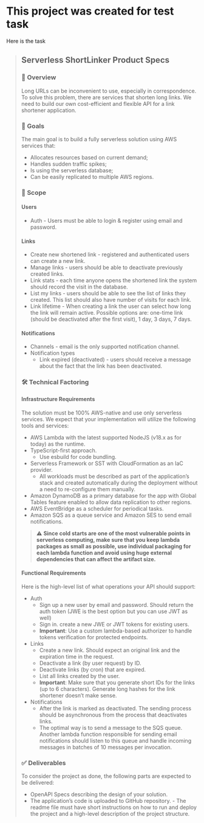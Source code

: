# This project was created for test task

Here is the task

> ## Serverless ShortLinker Product Specs
>
> ### 👀 Overview
>
> Long URLs can be inconvenient to use, especially in correspondence. To solve this problem, there are services that shorten long links. We need to build our own cost-efficient and flexible API for a link shortener application.
>
> ### 🎯 Goals
>
> The main goal is to build a fully serverless solution using AWS services that:
>
> - Allocates resources based on current demand;
> - Handles sudden traffic spikes;
> - Is using the serverless database;
> - Can be easily replicated to multiple AWS regions.
>
> ### 📂 Scope
>
> #### Users
>
> - Auth - Users must be able to login & register using email and password.
>
> #### Links
>
> - Create new shortened link - registered and authenticated users can create a new link.
> - Manage links - users should be able to deactivate previously created links.
> - Link stats - each time anyone opens the shortened link the system should record the visit in the database.
> - List my links - users should be able to see the list of links they created. This list should also have number of visits for each link.
> - Link lifetime - When creating a link the user can select how long the link will remain active. Possible options are: one-time link (should be deactivated after the first visit), 1 day, 3 days, 7 days.
>
> #### Notifications
>
> - Channels - email is the only supported notification channel.
> - Notification types
>   - Link expired (deactivated) - users should receive a message about the fact that the link has been deactivated.
>
> ### 🛠 Technical Factoring
>
> #### Infrastructure Requirements
>
> The solution must be 100% AWS-native and use only serverless services. We expect
> that your implementation will utilize the following tools and services:
>
> - AWS Lambda with the latest supported NodeJS (v18.x as for today) as the runtime.
> - TypeScript-first approach.
>   - Use esbuild for code bundling.
> - Serverless Framework or SST with CloudFormation as an IaC provider.
>   - All workloads must be described as part of the application’s stack and created automatically during the deployment without a need to re-configure them manually.
> - Amazon DynamoDB as a primary database for the app with Global Tables feature enabled to allow data replication to other regions.
> - AWS EventBridge as a scheduler for periodical tasks.
> - Amazon SQS as a queue service and Amazon SES to send email notifications.
>
> > :warning: **Since cold starts are one of the most vulnerable points in serverless computing, make sure that you keep lambda packages as small as possible, use individual packaging for each lambda function and avoid using huge external dependencies that can affect the artifact size.**
>
> #### Functional Requirements
>
> Here is the high-level list of what operations your API should support:
>
> - Auth
>   - Sign up a new user by email and password. Should return the auth token (JWE is the best option but you can use JWT as well)
>   - Sign in. create a new JWE or JWT tokens for existing users.
>   - **Important**: Use a custom lambda-based authorizer to handle tokens verification for protected endpoints.
> - Links
>   - Create a new link. Should expect an original link and the expiration time in the request.
>   - Deactivate a link (by user request) by ID.
>   - Deactivate links (by cron) that are expired.
>   - List all links created by the user.
>   - **Important**: Make sure that you generate short IDs for the links (up to 6 characters). Generate long hashes for the link shortener doesn’t make sense.
> - Notifications
>   - After the link is marked as deactivated. The sending process should be asynchronous from the process that deactivates links.
>   - The optimal way is to send a message to the SQS queue. Another lambda function responsible for sending email notifications should listen to this queue and handle incoming messages in batches of 10 messages per invocation.
>
> ### ✅ Deliverables
>
> To consider the project as done, the following parts are expected to be delivered:
>
> - OpenAPI Specs describing the design of your solution.
> - The application’s code is uploaded to GitHub repository. - The readme file must have short instructions on how to run and deploy the project and a high-level description of the project structure.

